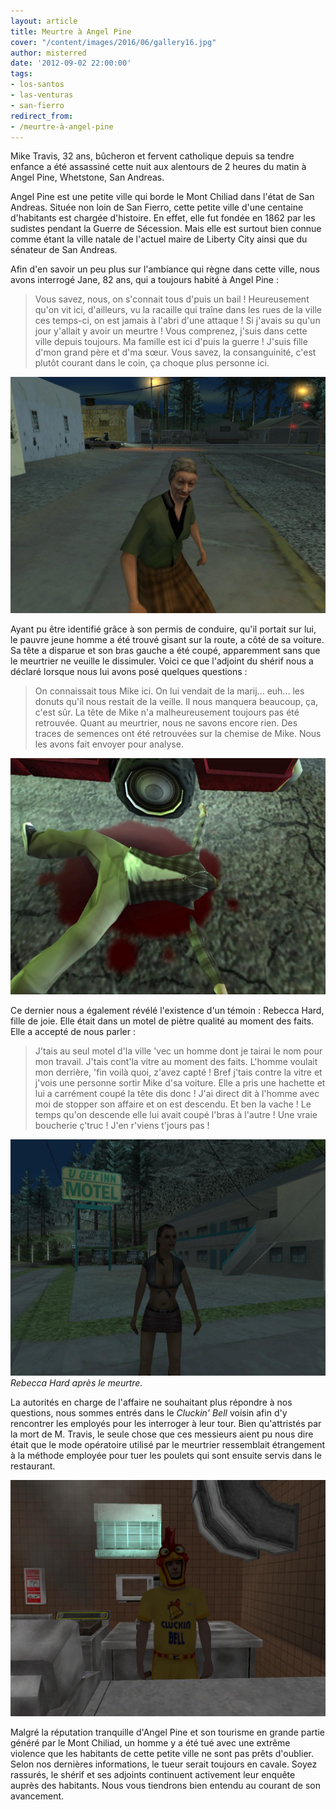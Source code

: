 ```yaml
---
layout: article
title: Meurtre à Angel Pine
cover: "/content/images/2016/06/gallery16.jpg"
author: misterred
date: '2012-09-02 22:00:00'
tags:
- los-santos
- las-venturas
- san-fierro
redirect_from:
- /meurtre-à-angel-pine
---
```


Mike Travis, 32 ans, bûcheron et fervent catholique depuis sa tendre enfance a été assassiné cette nuit aux alentours de 2 heures du matin à Angel Pine, Whetstone, San Andreas.

Angel Pine est une petite ville qui borde le Mont Chiliad dans l'état de San Andreas. Située non loin de San Fierro, cette petite ville d'une centaine d'habitants est chargée d'histoire. En effet, elle fut fondée en 1862 par les sudistes pendant la Guerre de Sécession. Mais elle est surtout bien connue comme étant la ville natale de l'actuel maire de Liberty City ainsi que du sénateur de San Andreas.

Afin d'en savoir un peu plus sur l'ambiance qui règne dans cette ville, nous avons interrogé Jane, 82 ans, qui a toujours habité à Angel Pine :

> Vous savez, nous, on s'connait tous d'puis un bail ! Heureusement qu'on vit ici, d'ailleurs, vu la racaille qui traîne dans les rues de la ville ces temps-ci, on est jamais à l'abri d'une attaque ! Si j'avais su qu'un jour y'allait y avoir un meurtre ! Vous comprenez, j'suis dans cette ville depuis toujours. Ma famille est ici d'puis la guerre ! J'suis fille d'mon grand père et d'ma sœur. Vous savez, la consanguinité, c'est plutôt courant dans le coin, ça choque plus personne ici.

![](/content/images/2016/06/gallery12.jpg)

Ayant pu être identifié grâce à son permis de conduire, qu'il portait sur lui, le pauvre jeune homme a été trouvé gisant sur la route, a côté de sa voiture. Sa tête a disparue et son bras gauche a été coupé, apparemment sans que le meurtrier ne veuille le dissimuler. Voici ce que l'adjoint du shérif nous a déclaré lorsque nous lui avons posé quelques questions :

> On connaissait tous Mike ici. On lui vendait de la marij... euh... les donuts qu'il nous restait de la veille. Il nous manquera beaucoup, ça, c'est sûr. La tête de Mike n'a malheureusement toujours pas été retrouvée. Quant au meurtrier, nous ne savons encore rien. Des traces de semences ont été retrouvées sur la chemise de Mike. Nous les avons fait envoyer pour analyse.

![](/content/images/2016/06/gallery14.jpg)

Ce dernier nous a également révélé l'existence d'un témoin : Rebecca Hard, fille de joie. Elle était dans un motel de piètre qualité au moment des faits. Elle a accepté de nous parler :

> J'tais au seul motel d'la ville 'vec un homme dont je tairai le nom pour mon travail. J'tais cont'la vitre au moment des faits. L'homme voulait mon derrière, 'fin voilà quoi, z'avez capté ! Bref j'tais contre la vitre et j'vois une personne sortir Mike d'sa voiture. Elle a pris une hachette et lui a carrément coupé la tête dis donc ! J'ai direct dit à l'homme avec moi de stopper son affaire et on est descendu. Et ben la vache ! Le temps qu'on descende elle lui avait coupé l'bras à l'autre ! Une vraie boucherie ç'truc ! J'en r'viens t'jours pas !

![Rebecca Hard après le meurtre.](/content/images/2016/06/gallery10.jpg)
_Rebecca Hard après le meurtre._

La autorités en charge de l'affaire ne souhaitant plus répondre à nos questions, nous sommes entrés dans le _Cluckin' Bell_ voisin afin d'y rencontrer les employés pour les interroger à leur tour. Bien qu'attristés par la mort de M. Travis, le seule chose que ces messieurs aient pu nous dire était que le mode opératoire utilisé par le meurtrier ressemblait étrangement à la méthode employée pour tuer les poulets qui sont ensuite servis dans le restaurant.

![](/content/images/2016/06/gallery24.jpg)

Malgré la réputation tranquille d'Angel Pine et son tourisme en grande partie généré par le Mont Chiliad, un homme y a été tué avec une extrême violence que les habitants de cette petite ville ne sont pas prêts d'oublier. Selon nos dernières informations, le tueur serait toujours en cavale. Soyez rassurés, le shérif et ses adjoints continuent activement leur enquête auprès des habitants. Nous vous tiendrons bien entendu au courant de son avancement.

<!--kg-card-end: markdown-->
